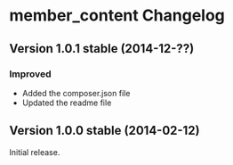 member_content Changelog
========================

Version 1.0.1 stable (2014-12-??)
---------------------------------

### Improved
- Added the composer.json file
- Updated the readme file


Version 1.0.0 stable (2014-02-12)
---------------------------------

Initial release.